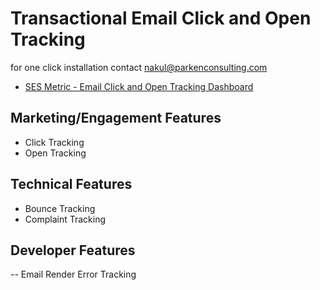 # Transactional Email Click and Open Tracking

for one click installation contact [nakul@parkenconsulting.com](mailto:nakul@parkenconsulting.com)

- [SES Metric - Email Click and Open Tracking Dashboard](https://www.sesmetric.com/feature-ses-dashboard.html)


## Marketing/Engagement Features

- Click Tracking
- Open Tracking

## Technical Features

- Bounce Tracking
- Complaint Tracking

## Developer Features

-- Email Render Error Tracking
